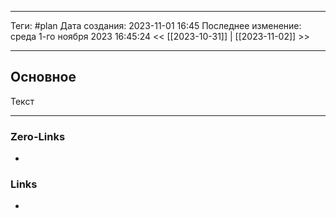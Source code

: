 ___
Теги: #plan 
Дата создания: 2023-11-01 16:45 
Последнее изменение: среда 1-го ноября 2023 16:45:24
<< [[2023-10-31]] | [[2023-11-02]] >> 
___
## Основное

Текст

___
### Zero-Links
- 

### Links
- 
